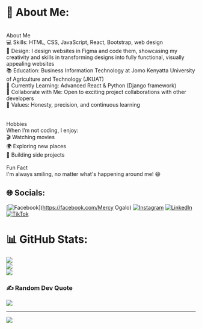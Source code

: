 # 💫 About Me:
<br>About Me<br>💻 Skills: HTML, CSS, JavaScript, React, Bootstrap, web design<br>🎨 Design: I design websites in Figma and code them, showcasing my creativity and skills in transforming designs into fully functional, visually appealing websites<br>📚 Education: Business Information Technology at Jomo Kenyatta University of Agriculture and Technology (JKUAT)<br>🌱 Currently Learning: Advanced React & Python (Django framework)<br>🤝 Collaborate with Me: Open to exciting project collaborations with other developers<br>🧠 Values: Honesty, precision, and continuous learning<br><br><br>Hobbies<br>When I’m not coding, I enjoy:<br>🎬 Watching movies<br>🌍 Exploring new places<br>🔧 Building side projects<br><br>Fun Fact<br>I'm always smiling, no matter what's happening around me! 😄<br>


## 🌐 Socials:
[![Facebook](https://img.shields.io/badge/Facebook-%231877F2.svg?logo=Facebook&logoColor=white)](https://facebook.com/Mercy Ogalo) [![Instagram](https://img.shields.io/badge/Instagram-%23E4405F.svg?logo=Instagram&logoColor=white)](https://instagram.com/ogalo_mercy) [![LinkedIn](https://img.shields.io/badge/LinkedIn-%230077B5.svg?logo=linkedin&logoColor=white)](https://linkedin.com/in/mercy-ogalo-9a1b69272) [![TikTok](https://img.shields.io/badge/TikTok-%23000000.svg?logo=TikTok&logoColor=white)](https://tiktok.com/@mercyfrontenddeveloper) 


# 📊 GitHub Stats:
![](https://github-readme-stats.vercel.app/api?username=mercyogalo&theme=midnight-purple&hide_border=false&include_all_commits=false&count_private=false)<br/>
![](https://github-readme-streak-stats.herokuapp.com/?user=mercyogalo&theme=midnight-purple&hide_border=false)<br/>
![](https://github-readme-stats.vercel.app/api/top-langs/?username=mercyogalo&theme=midnight-purple&hide_border=false&include_all_commits=false&count_private=false&layout=compact)

### ✍️ Random Dev Quote
![](https://quotes-github-readme.vercel.app/api?type=horizontal&theme=radical)


---
[![](https://visitcount.itsvg.in/api?id=mercyogalo&icon=0&color=0)](https://visitcount.itsvg.in)

<!-- Proudly created with GPRM ( https://gprm.itsvg.in ) -->
